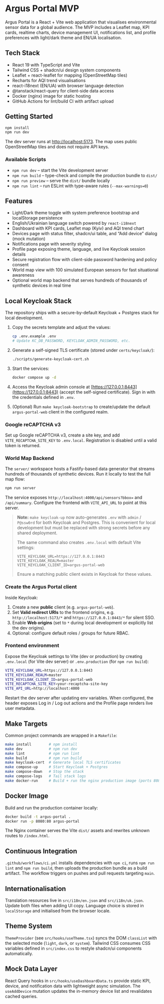 # Argus Portal MVP

Argus Portal is a React + Vite web application that visualises environmental sensor data for a global audience. The MVP includes a Leaflet map, KPI cards, realtime charts, device management UI, notifications list, and profile preferences with light/dark theme and EN/UA localisation.

## Tech Stack

- React 19 with TypeScript and Vite
- Tailwind CSS + shadcn/ui design system components
- Leaflet + react-leaflet for mapping (OpenStreetMap tiles)
- Recharts for AQI trend visualisations
- react-i18next (EN/UA) with browser language detection
- @tanstack/react-query for client-side data access
- Docker (nginx) image for static hosting
- GitHub Actions for lint/build CI with artifact upload

## Getting Started

```bash
npm install
npm run dev
```

The dev server runs at [http://localhost:5173](http://localhost:5173). The map uses public OpenStreetMap tiles and does not require API keys.

### Available Scripts

- `npm run dev` – start the Vite development server
- `npm run build` – type-check and compile the production bundle to `dist/`
- `npm run preview` – serve the `dist/` bundle locally
- `npm run lint` – run ESLint with type-aware rules (`--max-warnings=0`)

## Features

- Light/Dark theme toggle with system preference bootstrap and localStorage persistence
- English/Ukrainian language switch powered by `react-i18next`
- Dashboard with KPI cards, Leaflet map (Kyiv) and AQI trend chart
- Devices page with status filter, shadcn/ui table, and “Add device” dialog (mock mutation)
- Notifications page with severity styling
- Profile page exposing theme, language, and live Keycloak session details
- Secure registration flow with client-side password hardening and policy consent
- World map view with 100 simulated European sensors for fast situational awareness
- Optional world map backend that serves hundreds of thousands of synthetic devices in real time

## Local Keycloak Stack

The repository ships with a secure-by-default Keycloak + Postgres stack for local development.

1. Copy the secrets template and adjust the values:

   ```bash
   cp .env.example .env
   # Update KC_DB_PASSWORD, KEYCLOAK_ADMIN_PASSWORD, etc.
   ```

2. Generate a self-signed TLS certificate (stored under `certs/keycloak/`):

   ```bash
   ./scripts/generate-keycloak-cert.sh
   ```

3. Start the services:

   ```bash
   docker compose up -d
   ```

4. Access the Keycloak admin console at [https://127.0.0.1:8443](https://127.0.0.1:8443) (accept the self-signed certificate). Sign in with the credentials defined in `.env`.

5. (Optional) Run `make keycloak-bootstrap` to create/update the default `argus-portal-web` client in the configured realm.

### Google reCAPTCHA v3

Set up Google reCAPTCHA v3, create a site key, and add `VITE_RECAPTCHA_SITE_KEY` to `.env.local`. Registration is disabled until a valid token is returned.

### World Map Backend

The `server/` workspace hosts a Fastify-based data generator that streams hundreds of thousands of synthetic devices. Run it locally to test the full map flow:

```bash
npm run server
```

The service exposes `http://localhost:4000/api/sensors?bbox=` and `/api/summary`. Configure the frontend with `VITE_API_URL` to point at this server.

> **Note:** `make keycloak-up` now auto-generates `.env` with `admin` / `P@ssw0rd` for both Keycloak and Postgres. This is convenient for local development but must be replaced with strong secrets before any shared deployment.
>
> The same command also creates `.env.local` with default Vite settings:
> ```
> VITE_KEYCLOAK_URL=https://127.0.0.1:8443
> VITE_KEYCLOAK_REALM=master
> VITE_KEYCLOAK_CLIENT_ID=argus-portal-web
> ```
> Ensure a matching public client exists in Keycloak for these values.

### Create the Argus Portal client

Inside Keycloak:

1. Create a new **public** client (e.g. `argus-portal-web`).
2. Set **Valid redirect URIs** to the frontend origins, e.g. `http://localhost:5173/*` and `https://127.0.0.1:8443/*` for silent SSO.
3. Enable **Web origins** (set to `*` during local development or explicitly list the dev origins).
4. Optional: configure default roles / groups for future RBAC.

### Frontend environment

Expose the Keycloak settings to Vite (dev or production) by creating `.env.local` (for Vite dev server) or `.env.production` (for `npm run build`):

```bash
VITE_KEYCLOAK_URL=https://127.0.0.1:8443
VITE_KEYCLOAK_REALM=master
VITE_KEYCLOAK_CLIENT_ID=argus-portal-web
VITE_RECAPTCHA_SITE_KEY=your-recaptcha-site-key
VITE_API_URL=http://localhost:4000
```

Restart the dev server after updating env variables. When configured, the header exposes Log in / Log out actions and the Profile page renders live user metadata.

## Make Targets

Common project commands are wrapped in a `Makefile`:

```bash
make install        # npm install
make dev            # npm run dev
make lint           # npm run lint
make build          # npm run build
make keycloak-cert  # Generate local TLS certificates
make compose-up     # Start Keycloak + Postgres
make compose-down   # Stop the stack
make compose-logs   # Tail stack logs
make docker-run     # Build + run the nginx production image (ports 8080->80)
```

## Docker Image

Build and run the production container locally:

```bash
docker build -t argus-portal .
docker run -p 8080:80 argus-portal
```

The Nginx container serves the Vite `dist/` assets and rewrites unknown routes to `/index.html`.

## Continuous Integration

`.github/workflows/ci.yml` installs dependencies with `npm ci`, runs `npm run lint` and `npm run build`, then uploads the production bundle as a build artifact. The workflow triggers on pushes and pull requests targeting `main`.

## Internationalisation

Translation resources live in `src/i18n/en.json` and `src/i18n/uk.json`. Update both files when adding UI copy. Language choice is stored in `localStorage` and initialised from the browser locale.

## Theme System

`ThemeProvider` (see `src/hooks/useTheme.tsx`) syncs the DOM `classList` with the selected mode (`light`, `dark`, or `system`). Tailwind CSS consumes CSS variables defined in `src/index.css` to restyle shadcn/ui components automatically.

## Mock Data Layer

React Query hooks in `src/hooks/useDashboardData.ts` provide static KPI, device, and notification data with lightweight async simulation. The `useAddDevice` mutation updates the in-memory device list and revalidates cached queries.

